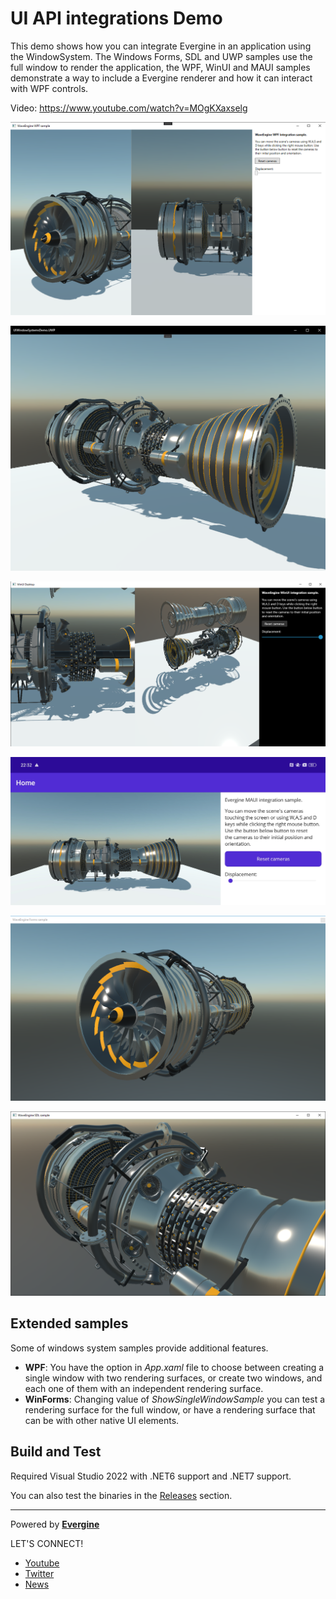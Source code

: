 # UI API integrations Demo

This demo shows how you can integrate Evergine in an application using the WindowSystem. The Windows Forms, SDL and UWP samples use the full window to render the application, the WPF, WinUI and MAUI samples demonstrate a way to include a Evergine renderer and how it can interact with WPF controls.

Video: https://www.youtube.com/watch?v=MOgKXaxselg

![alt WPF sample](Images/WpfSample.png)

![alt UWP sample](Images/UWPSample.png)

![alt WinUI sample](Images/WinUISample.png)

![alt MAUI sample](Images/MAUISample.png)

![alt Windows Forms sample](Images/FormsSample.png)

![alt SDL sample](Images/SDLSample.png)

## Extended samples
Some of windows system samples provide additional features.
- **WPF**: You have the option in _App.xaml_ file to choose between creating a single window with two rendering surfaces, or create two windows, and each one of them with an independent rendering surface.
- **WinForms**: Changing value of _ShowSingleWindowSample_ you can test a rendering surface for the full window, or have a rendering surface that can be with other native UI elements.

## Build and Test

Required Visual Studio 2022 with .NET6 support and .NET7 support.

You can also test the binaries in the [Releases](https://github.com/Evergine/UIWindowSystemsDemo/releases) section.

----
Powered by **[Evergine](http://www.evergine.com)**

LET'S CONNECT!

- [Youtube](https://www.youtube.com/channel/UCpA-X92rxM0OuywdVcir9mA)
- [Twitter](https://twitter.com/EvergineTeam)
- [News](https://evergine.com/news/)
